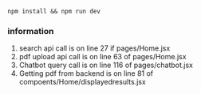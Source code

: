 `npm install && npm run dev`

### information

1. search api call is on line 27 if pages/Home.jsx
2. pdf upload api call is on line 63 of pages/Home.jsx
3. Chatbot query call is on line 116 of pages/chatbot.jsx
4. Getting pdf from backend is on line 81 of compoents/Home/displayedresults.jsx
